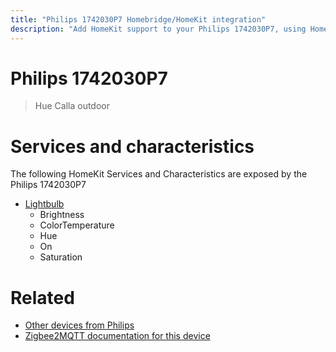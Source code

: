 ```yaml
---
title: "Philips 1742030P7 Homebridge/HomeKit integration"
description: "Add HomeKit support to your Philips 1742030P7, using Homebridge, Zigbee2MQTT and homebridge-z2m."
---
```

<!---
This file has been GENERATED using src/docgen/docgen.ts
DO NOT EDIT THIS FILE MANUALLY!
-->
# Philips 1742030P7
> Hue Calla outdoor


# Services and characteristics
The following HomeKit Services and Characteristics are exposed by
the Philips 1742030P7

* [Lightbulb](../../light.md)
  * Brightness
  * ColorTemperature
  * Hue
  * On
  * Saturation


# Related
* [Other devices from Philips](../index.md#philips)
* [Zigbee2MQTT documentation for this device](https://www.zigbee2mqtt.io/devices/1742030P7.html)